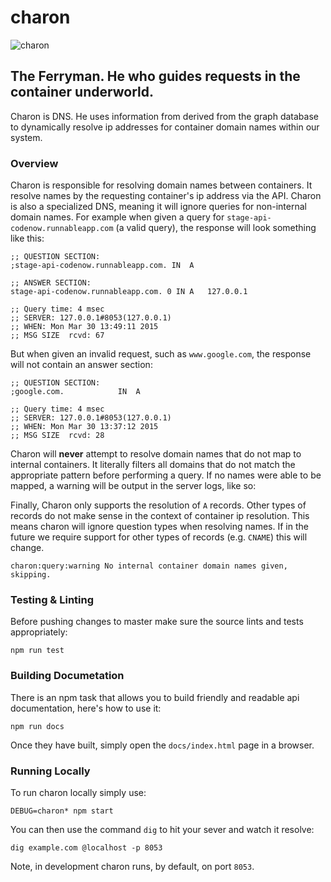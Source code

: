 # charon
![charon](http://conceptartworld.com/wp-content/uploads/2010/04/clash_of_the_titans_03.jpg)

## The Ferryman. He who guides requests in the container underworld.
Charon is DNS. He uses information from derived from the graph database to dynamically resolve ip addresses for container domain names within our system.

### Overview

Charon is responsible for resolving domain names between containers. It resolve names by the requesting container's ip address via the API. Charon is also a specialized DNS, meaning it will ignore queries for non-internal domain names. For example when given a query for `stage-api-codenow.runnableapp.com` (a valid query), the response will look something like this:

```
;; QUESTION SECTION:
;stage-api-codenow.runnableapp.com. IN	A

;; ANSWER SECTION:
stage-api-codenow.runnableapp.com. 0 IN	A	127.0.0.1

;; Query time: 4 msec
;; SERVER: 127.0.0.1#8053(127.0.0.1)
;; WHEN: Mon Mar 30 13:49:11 2015
;; MSG SIZE  rcvd: 67
```

But when given an invalid request, such as `www.google.com`, the response will not contain an answer section:

```
;; QUESTION SECTION:
;google.com.			IN	A

;; Query time: 4 msec
;; SERVER: 127.0.0.1#8053(127.0.0.1)
;; WHEN: Mon Mar 30 13:37:12 2015
;; MSG SIZE  rcvd: 28
```

Charon will **never** attempt to resolve domain names that do not map to internal containers. It literally filters all domains that do not match the appropriate pattern before performing a query. If no names were able to be mapped, a warning will be output in the server logs, like so:

Finally, Charon only supports the resolution of `A` records. Other types of records do not make sense in the context of container ip resolution. This means charon will ignore question types when resolving names. If in the future we require support for other types of records (e.g. `CNAME`) this will change.

```
charon:query:warning No internal container domain names given, skipping.
```

### Testing & Linting
Before pushing changes to master make sure the source lints and tests appropriately:
```
npm run test
```

### Building Documetation
There is an npm task that allows you to build friendly and readable api documentation, here's how to use it:
```
npm run docs
```
Once they have built, simply open the `docs/index.html` page in a browser.

### Running Locally
To run charon locally simply use:
```
DEBUG=charon* npm start
```
You can then use the command `dig` to hit your sever and watch it resolve:
```
dig example.com @localhost -p 8053
```

Note, in development charon runs, by default, on port `8053`.
